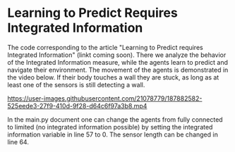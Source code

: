 # Learning to Predict Requires Integrated Information
The code corresponding to the article "Learning to Predict requires Integrated Information" (linkt coming soon). 
There we analyze the behavior of the Integrated Information measure, while the agents learn to predict and navigate their environment. The movement
of the agents is demonstrated in the video below. If their body touches a wall they are stuck, as long as at least one of the sensors is still detecting a wall.



https://user-images.githubusercontent.com/21078779/187882582-525eede3-27f9-410d-9f28-d64c6f97a3b8.mp4



In the main.py document one can change the agents from fully connected to limited (no integrated information possible) by setting the integrated information 
variable in line 57 to 0. 
The sensor length can be changed in line 64.
